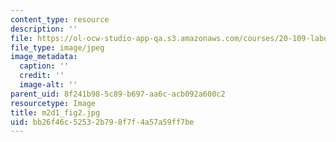 ```yaml
---
content_type: resource
description: ''
file: https://ol-ocw-studio-app-qa.s3.amazonaws.com/courses/20-109-laboratory-fundamentals-in-biological-engineering-spring-2010/bb26f46c52532b798f7f4a57a59ff7be_m2d1_fig2.jpg
file_type: image/jpeg
image_metadata:
  caption: ''
  credit: ''
  image-alt: ''
parent_uid: 8f241b98-5c89-b697-aa6c-acb092a600c2
resourcetype: Image
title: m2d1_fig2.jpg
uid: bb26f46c-5253-2b79-8f7f-4a57a59ff7be
---
```


